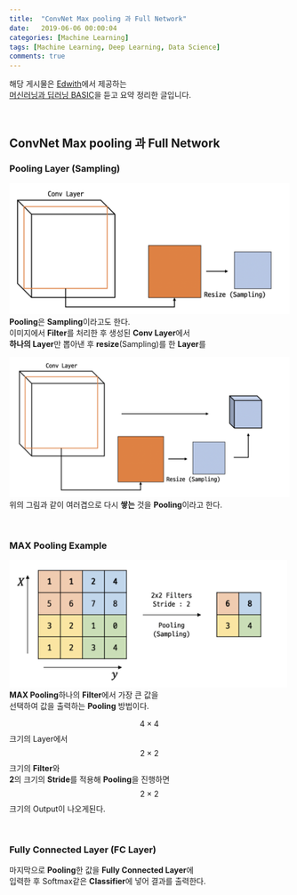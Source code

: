 ```yaml
---
title:  "ConvNet Max pooling 과 Full Network"
date:   2019-06-06 00:00:04
categories: [Machine Learning]
tags: [Machine Learning, Deep Learning, Data Science]
comments: true
---
```


해당 게시물은 [Edwith](https://www.edwith.org)에서 제공하는<br/>
[머신러닝과 딥러닝 BASIC](https://www.edwith.org/others26/joinLectures/9829)을 듣고 요약 정리한 글입니다.

<br/>

## ConvNet Max pooling 과 Full Network

### Pooling Layer (Sampling)
<img src="/assets/2019-06-06/7.png" width="600" height="auto" alt="아직 안만듬"><br/>
**Pooling**은 **Sampling**이라고도 한다.<br/>
이미지에서 **Filter**를 처리한 후 생성된 **Conv Layer**에서<br/>
**하나의 Layer**만 뽑아낸 후 **resize**(Sampling)를 한 **Layer**를<br/>


<img src="/assets/2019-06-06/8.png" width="600" height="auto" alt="아직 안만듬"><br/>
위의 그림과 같이 여러겹으로 다시 **쌓는** 것을 **Pooling**이라고 한다.<br/>

<br/>

### MAX Pooling Example
<img src="/assets/2019-06-06/9.png" width="500" height="auto" alt="아직 안만듬"><br/>
**MAX Pooling**하나의 **Filter**에서 가장 큰 값을<br/>
선택하여 값을 출력하는 **Pooling** 방법이다.<br/>

$$4 \times 4$$ 크기의 Layer에서 $$2 \times 2$$ 크기의 **Filter**와<br/>
**2**의 크기의 **Stride**를 적용해 **Pooling**을 진행하면<br/>
$$2 \times 2$$크기의 Output이 나오게된다.<br/>

<br/>

### Fully Connected Layer (FC Layer)
마지막으로 **Pooling**한 값을 **Fully Connected Layer**에<br/>
입력한 후 Softmax같은 **Classifier**에 넣어 결과를 출력한다.<br/>
